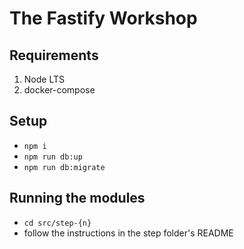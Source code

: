 # The Fastify Workshop

## Requirements

1. Node LTS
2. docker-compose

## Setup

- `npm i`
- `npm run db:up`
- `npm run db:migrate`

## Running the modules

- `cd src/step-{n}`
- follow the instructions in the step folder's README
